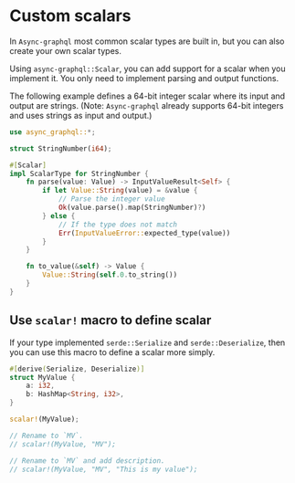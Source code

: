 # Custom scalars

In `Async-graphql` most common scalar types are built in, but you can also create your own scalar types.

Using `async-graphql::Scalar`, you can add support for a scalar when you implement it. You only need to implement parsing and output functions.

The following example defines a 64-bit integer scalar where its input and output are strings. (Note: `Async-graphql` already supports 64-bit integers and uses strings as input and output.)

```rust
use async_graphql::*;

struct StringNumber(i64);

#[Scalar]
impl ScalarType for StringNumber {
    fn parse(value: Value) -> InputValueResult<Self> {
        if let Value::String(value) = &value {
            // Parse the integer value
            Ok(value.parse().map(StringNumber)?)
        } else {
            // If the type does not match
            Err(InputValueError::expected_type(value))
        }
    }

    fn to_value(&self) -> Value {
        Value::String(self.0.to_string())
    }
}
```

## Use `scalar!` macro to define scalar

If your type implemented `serde::Serialize` and `serde::Deserialize`, then you can use this macro to define a scalar more simply.

```rust
#[derive(Serialize, Deserialize)]
struct MyValue {
    a: i32,
    b: HashMap<String, i32>,     
}

scalar!(MyValue);

// Rename to `MV`.
// scalar!(MyValue, "MV");

// Rename to `MV` and add description.
// scalar!(MyValue, "MV", "This is my value");
```
